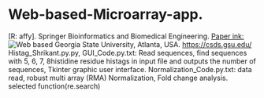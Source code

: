 # Web-based-Microarray-app.
[R: affy].
Springer Bioinformatics and Biomedical Engineering. [Paper ink:](https://link.springer.com/chapter/10.1007%2F978-3-030-17935-9_14)
![Web based](https://github.com/spawar2/Web-based-Microarray-app/assets/25118302/e83611e6-d730-4c05-8591-ca00593e78b5)
Georgia State University, Atlanta, USA.
https://csds.gsu.edu/
Histag_Shrikant.py.py, GUI_Code.py.txt: Read sequences, find sequences  with 5, 6, 7, 8histidine residue histags in input file and outputs the number of sequences, Tkinter graphic user interface.
Normalization_Code.py.txt: data read, robust multi array (RMA) Normalization, Fold change analysis.
selected function(re.search)
